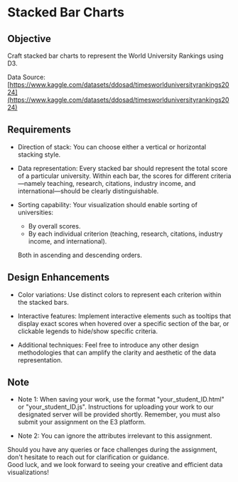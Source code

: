 # Stacked Bar Charts

## Objective

Craft stacked bar charts to represent the World University Rankings using D3.

Data Source: [https://www.kaggle.com/datasets/ddosad/timesworlduniversityrankings2024](https://www.kaggle.com/datasets/ddosad/timesworlduniversityrankings2024)

## Requirements

- Direction of stack: You can choose either a vertical or horizontal stacking style.

- Data representation: Every stacked bar should represent the total score of a particular university. Within each bar, the scores for different criteria—namely teaching, research, citations, industry income, and international—should be clearly distinguishable.

- Sorting capability: Your visualization should enable sorting of universities:

    - By overall scores.
    - By each individual criterion (teaching, research, citations, industry income, and international).
    
    Both in ascending and descending orders.

## Design Enhancements

- Color variations: Use distinct colors to represent each criterion within the stacked bars.

- Interactive features: Implement interactive elements such as tooltips that display exact scores when hovered over a specific section of the bar, or clickable legends to hide/show specific criteria.

- Additional techniques: Feel free to introduce any other design methodologies that can amplify the clarity and aesthetic of the data representation.

## Note

- Note 1: When saving your work, use the format "your_student_ID.html" or "your_student_ID.js". Instructions for uploading your work to our designated server will be provided shortly. Remember, you must also submit your assignment on the E3 platform.

- Note 2: You can ignore the attributes irrelevant to this assignment.

 

Should you have any queries or face challenges during the assignment, don't hesitate to reach out for clarification or guidance. 
<br>
Good luck, and we look forward to seeing your creative and efficient data visualizations!